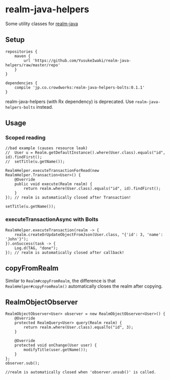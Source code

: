 # realm-java-helpers

Some utility classes for [realm-java](https://realm.io/jp/docs/java/latest/)

## Setup

```
repositories {
    maven {
        url 'https://github.com/YusukeIwaki/realm-java-helpers/raw/master/repo'
    }
}

dependencies {
    compile 'jp.co.crowdworks:realm-java-helpers-bolts:0.1.1'
}
```

realm-java-helpers (with Rx dependency) is deprecated. Use `realm-java-helpers-bolts` instead.


## Usage

### Scoped reading

```
//bad example (causes resource leak)
//  User u = Realm.getDefaultInstance().where(User.class).equals("id", id).findFirst();
//  setTitle(u.getName());

RealmHelper.executeTransactionForRead(new RealmHelper.Transaction<User>() {
    @Override
    public void execute(Realm realm) {
        return realm.where(User.class).equals("id", id).findFirst();
    }
}); // realm is automatically closed after Transaction!

setTitle(u.getName());
```

### executeTransactionAsync with Bolts

```
RealmHelper.executeTransaction(realm -> {
    realm.createOrUpdateObjectFromJson(User.class, "{'id': 3, 'name': 'John'}");
}).onSuccess(task -> {
    Log.d(TAG, "done");
}); // realm is automatically closed after callback!
```

## copyFromRealm

Similar to `Realm#copyFromRealm`, the difference is that `RealmHelper#copyFromRealm()` automatically closes the realm after copying.

## RealmObjectObserver

```
RealmObjectObserver<User> observer = new RealmObjectObserver<User>() {
    @Override
    protected RealmQuery<User> query(Realm realm) {
        return realm.where(User.class).equalTo("id", 3);
    }

    @Override
    protected void onChange(User user) {
        modifyTitle(user.getName());
    }
};
observer.sub();

//realm is automatically closed when 'observer.unsub()' is called.
```
